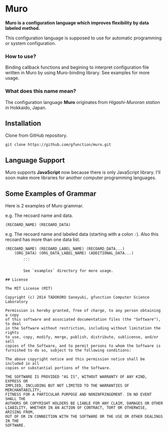 # Muro

**Muro is a configuration language which improves flexibility by data labeled method.**

This configuration language is supposed to use for automatic programming or system configuration.

### How to use?

Binding callback functions and begining to interpret configuration file written in Muro by using Muro-binding library. See examples for more usage.

### What does this name mean?

The configuration language **Muro** originates from *Higashi-Muroran station* in Hokkaido, Japan.

## Installation

Clone from GitHub repository.

```
git clone https://github.com/gfunction/muro.git
```

## Language Support

Muro supports **JavaScript** now because there is only JavaScript library. I'll soon make more libraries for another computer programming languages.

## Some Examples of Grammar

Here is 2 examples of Muro grammar.

e.g. The recoard name and data.

```
(RECOARD_NAME) (RECOARD_DATA)
```

e.g. The recoard name and labeled  data (starting with a colon `:`). Also this recoard has more than one data list.

```
(RECOARD_NAME) (RECOARD_LABEL_NAME) (RECOARD_DATA...)
    (ORG_DATA) (ORG_DATA_LABEL_NAME) (ADDITIONAL_DATA...)
        ...
        ```

        See `examples` directory for more usage.

## License

The MIT License (MIT)

Copyright (c) 2014 TADOKORO Saneyuki, gfunction Computer Science Laboratory

Permission is hereby granted, free of charge, to any person obtaining a copy
of this software and associated documentation files (the "Software"), to deal
in the Software without restriction, including without limitation the rights
to use, copy, modify, merge, publish, distribute, sublicense, and/or sell
copies of the Software, and to permit persons to whom the Software is
furnished to do so, subject to the following conditions:

The above copyright notice and this permission notice shall be included in all
copies or substantial portions of the Software.

THE SOFTWARE IS PROVIDED "AS IS", WITHOUT WARRANTY OF ANY KIND, EXPRESS OR
IMPLIED, INCLUDING BUT NOT LIMITED TO THE WARRANTIES OF MERCHANTABILITY,
FITNESS FOR A PARTICULAR PURPOSE AND NONINFRINGEMENT. IN NO EVENT SHALL THE
AUTHORS OR COPYRIGHT HOLDERS BE LIABLE FOR ANY CLAIM, DAMAGES OR OTHER
LIABILITY, WHETHER IN AN ACTION OF CONTRACT, TORT OR OTHERWISE, ARISING FROM,
OUT OF OR IN CONNECTION WITH THE SOFTWARE OR THE USE OR OTHER DEALINGS IN THE
SOFTWARE.
